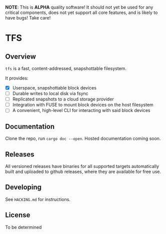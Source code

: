 **NOTE**: This is **ALPHA** quality software! It should not yet be used for any
critical components, does not yet support all core features, and is likely
to have bugs! Take care!

# TFS

## Overview

`tfs` is a fast, content-addressed, snapshottable filesystem.

It provides:
  - [x] Userspace, snapshottable block devices
  - [ ] Durable writes to local disk via fsync
  - [ ] Replicated snapshots to a cloud storage provider
  - [ ] Integration with FUSE to mount block devices on the host filesystem
  - [ ] A convenient, high-level CLI for interacting with said block devices

## Documentation

Clone the repo, run `cargo doc --open`. Hosted documentation coming soon.

## Releases

All versioned releases have binaries for all supported targets automatically
built and uploaded to github releases, where they are available for free use.

## Developing

See `HACKING.md` for instructions.

## License

To be determined

